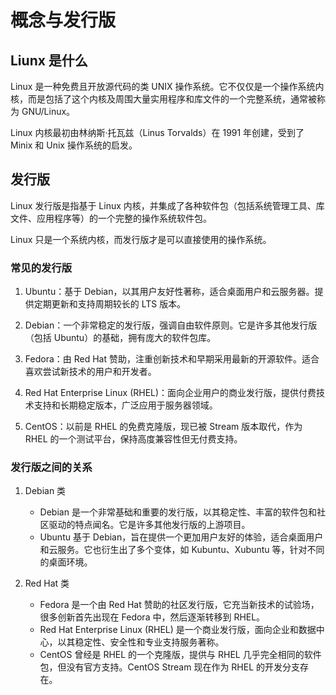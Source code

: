 # 概念与发行版

## Liunx 是什么

Linux 是一种免费且开放源代码的类 UNIX 操作系统。它不仅仅是一个操作系统内核，而是包括了这个内核及周围大量实用程序和库文件的一个完整系统，通常被称为 GNU/Linux。

Linux 内核最初由林纳斯·托瓦兹（Linus Torvalds）在 1991 年创建，受到了 Minix 和 Unix 操作系统的启发。

## 发行版

Linux 发行版是指基于 Linux 内核，并集成了各种软件包（包括系统管理工具、库文件、应用程序等）的一个完整的操作系统软件包。

Linux 只是一个系统内核，而发行版才是可以直接使用的操作系统。

### 常见的发行版

1. Ubuntu：基于 Debian，以其用户友好性著称，适合桌面用户和云服务器。提供定期更新和支持周期较长的 LTS 版本。

2. Debian：一个非常稳定的发行版，强调自由软件原则。它是许多其他发行版（包括 Ubuntu）的基础，拥有庞大的软件包库。

3. Fedora：由 Red Hat 赞助，注重创新技术和早期采用最新的开源软件。适合喜欢尝试新技术的用户和开发者。

4. Red Hat Enterprise Linux (RHEL)：面向企业用户的商业发行版，提供付费技术支持和长期稳定版本，广泛应用于服务器领域。

5. CentOS：以前是 RHEL 的免费克隆版，现已被 Stream 版本取代，作为 RHEL 的一个测试平台，保持高度兼容性但无付费支持。

### 发行版之间的关系

1. Debian 类

   - Debian 是一个非常基础和重要的发行版，以其稳定性、丰富的软件包和社区驱动的特点闻名。它是许多其他发行版的上游项目。
   - Ubuntu 基于 Debian，旨在提供一个更加用户友好的体验，适合桌面用户和云服务。它也衍生出了多个变体，如 Kubuntu、Xubuntu 等，针对不同的桌面环境。

2. Red Hat 类

   - Fedora 是一个由 Red Hat 赞助的社区发行版，它充当新技术的试验场，很多创新首先出现在 Fedora 中，然后逐渐转移到 RHEL。
   - Red Hat Enterprise Linux (RHEL) 是一个商业发行版，面向企业和数据中心，以其稳定性、安全性和专业支持服务著称。
   - CentOS 曾经是 RHEL 的一个克隆版，提供与 RHEL 几乎完全相同的软件包，但没有官方支持。CentOS Stream 现在作为 RHEL 的开发分支存在。
